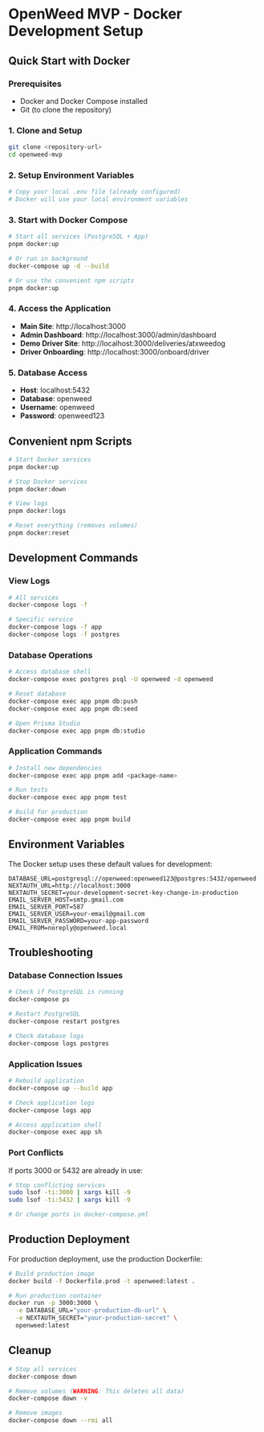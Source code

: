 # OpenWeed MVP - Docker Development Setup

## Quick Start with Docker

### Prerequisites
- Docker and Docker Compose installed
- Git (to clone the repository)

### 1. Clone and Setup
```bash
git clone <repository-url>
cd openweed-mvp
```

### 2. Setup Environment Variables
```bash
# Copy your local .env file (already configured)
# Docker will use your local environment variables
```

### 3. Start with Docker Compose
```bash
# Start all services (PostgreSQL + App)
pnpm docker:up

# Or run in background
docker-compose up -d --build

# Or use the convenient npm scripts
pnpm docker:up
```

### 4. Access the Application
- **Main Site**: http://localhost:3000
- **Admin Dashboard**: http://localhost:3000/admin/dashboard
- **Demo Driver Site**: http://localhost:3000/deliveries/atxweedog
- **Driver Onboarding**: http://localhost:3000/onboard/driver

### 5. Database Access
- **Host**: localhost:5432
- **Database**: openweed
- **Username**: openweed
- **Password**: openweed123

## Convenient npm Scripts

```bash
# Start Docker services
pnpm docker:up

# Stop Docker services  
pnpm docker:down

# View logs
pnpm docker:logs

# Reset everything (removes volumes)
pnpm docker:reset
```

## Development Commands

### View Logs
```bash
# All services
docker-compose logs -f

# Specific service
docker-compose logs -f app
docker-compose logs -f postgres
```

### Database Operations
```bash
# Access database shell
docker-compose exec postgres psql -U openweed -d openweed

# Reset database
docker-compose exec app pnpm db:push
docker-compose exec app pnpm db:seed

# Open Prisma Studio
docker-compose exec app pnpm db:studio
```

### Application Commands
```bash
# Install new dependencies
docker-compose exec app pnpm add <package-name>

# Run tests
docker-compose exec app pnpm test

# Build for production
docker-compose exec app pnpm build
```

## Environment Variables

The Docker setup uses these default values for development:

```env
DATABASE_URL=postgresql://openweed:openweed123@postgres:5432/openweed
NEXTAUTH_URL=http://localhost:3000
NEXTAUTH_SECRET=your-development-secret-key-change-in-production
EMAIL_SERVER_HOST=smtp.gmail.com
EMAIL_SERVER_PORT=587
EMAIL_SERVER_USER=your-email@gmail.com
EMAIL_SERVER_PASSWORD=your-app-password
EMAIL_FROM=noreply@openweed.local
```

## Troubleshooting

### Database Connection Issues
```bash
# Check if PostgreSQL is running
docker-compose ps

# Restart PostgreSQL
docker-compose restart postgres

# Check database logs
docker-compose logs postgres
```

### Application Issues
```bash
# Rebuild application
docker-compose up --build app

# Check application logs
docker-compose logs app

# Access application shell
docker-compose exec app sh
```

### Port Conflicts
If ports 3000 or 5432 are already in use:

```bash
# Stop conflicting services
sudo lsof -ti:3000 | xargs kill -9
sudo lsof -ti:5432 | xargs kill -9

# Or change ports in docker-compose.yml
```

## Production Deployment

For production deployment, use the production Dockerfile:

```bash
# Build production image
docker build -f Dockerfile.prod -t openweed:latest .

# Run production container
docker run -p 3000:3000 \
  -e DATABASE_URL="your-production-db-url" \
  -e NEXTAUTH_SECRET="your-production-secret" \
  openweed:latest
```

## Cleanup

```bash
# Stop all services
docker-compose down

# Remove volumes (WARNING: This deletes all data)
docker-compose down -v

# Remove images
docker-compose down --rmi all
```
